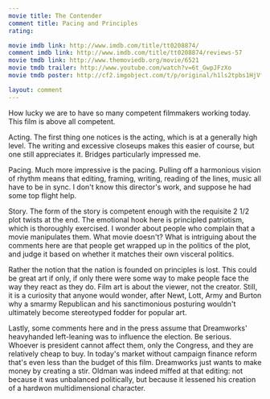 ```yaml
---
movie title: The Contender
comment title: Pacing and Principles
rating: 

movie imdb link: http://www.imdb.com/title/tt0208874/
comment imdb link: http://www.imdb.com/title/tt0208874/reviews-57
movie tmdb link: http://www.themoviedb.org/movie/6521
movie tmdb trailer: http://www.youtube.com/watch?v=6t_GwpJFzXo
movie tmdb poster: http://cf2.imgobject.com/t/p/original/h1ls2tpbs1HjVfU09cfFRGy10M9.jpg

layout: comment
---
```


How lucky we are to have so many competent filmmakers working today. This film is above all competent.

Acting. The first thing one notices is the acting, which is at a generally high level. The writing and excessive closeups makes this easier of course, but one still appreciates it. Bridges particularly impressed me.

Pacing. Much more impressive is the pacing. Pulling off a harmonious vision of rhythm means that editing, framing, writing, reading of the lines, music all have to be in sync. I don't know this director's work, and suppose he had some top flight help.

Story. The form of the story is competent enough with the requisite 2 1/2 plot twists at the end. The emotional hook here is principled patriotism, which is thoroughly exercised. I wonder about people who complain that a movie manipulates them. What movie doesn't? What is intriguing about the comments here are that people get wrapped up in the politics of the plot, and judge it based on whether it matches their own visceral politics.

Rather the notion that the nation is founded on principles is lost. This could be great art if only, if only there were some way to make people face the way they react as they do. Film art is about the viewer, not the creator. Still, it is a curiosity that anyone would wonder, after Newt, Lott, Army and Burton why a smarmy Republican and his sanctimonious posturing wouldn't ultimately become stereotyped fodder for popular art.

Lastly, some comments here and in the press assume that Dreamworks' heavyhanded left-leaning was to influence the election. Be serious. Whoever is president cannot affect them, only the Congress, and they are relatively cheap to buy. In today's market without campaign finance reform that's even less than the budget of this film. Dreamworks just wants to make money by creating a stir. Oldman was indeed miffed at that editing: not because it was unbalanced politically, but because it lessened his creation of a hardwon multidimensional character.